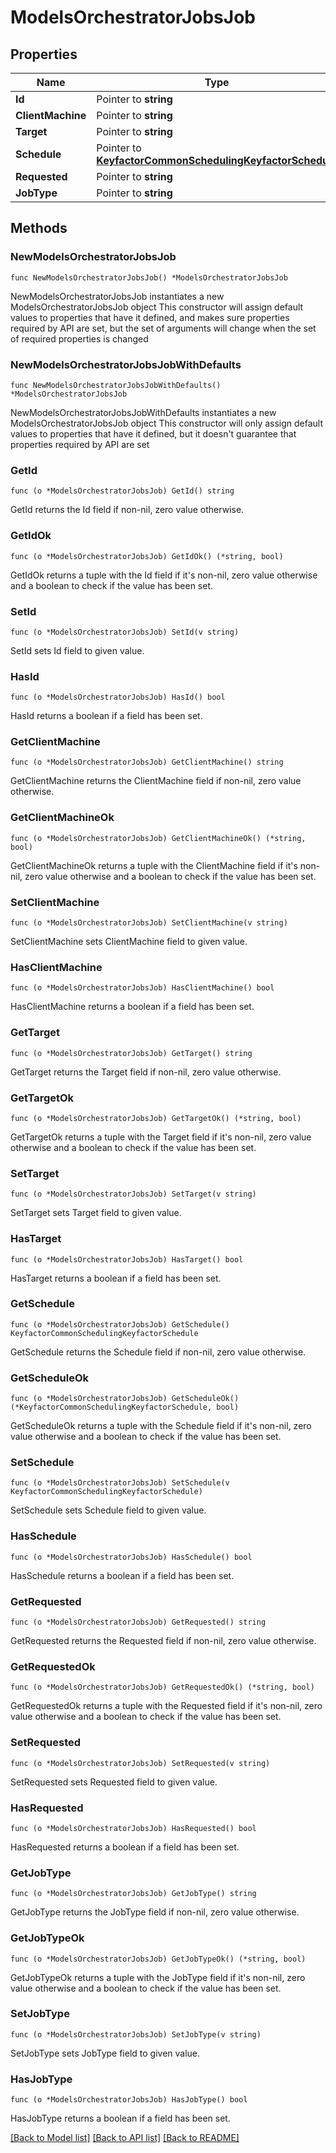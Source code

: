 # ModelsOrchestratorJobsJob

## Properties

Name | Type | Description | Notes
------------ | ------------- | ------------- | -------------
**Id** | Pointer to **string** |  | [optional] 
**ClientMachine** | Pointer to **string** |  | [optional] 
**Target** | Pointer to **string** |  | [optional] 
**Schedule** | Pointer to [**KeyfactorCommonSchedulingKeyfactorSchedule**](KeyfactorCommonSchedulingKeyfactorSchedule.md) |  | [optional] 
**Requested** | Pointer to **string** |  | [optional] 
**JobType** | Pointer to **string** |  | [optional] 

## Methods

### NewModelsOrchestratorJobsJob

`func NewModelsOrchestratorJobsJob() *ModelsOrchestratorJobsJob`

NewModelsOrchestratorJobsJob instantiates a new ModelsOrchestratorJobsJob object
This constructor will assign default values to properties that have it defined,
and makes sure properties required by API are set, but the set of arguments
will change when the set of required properties is changed

### NewModelsOrchestratorJobsJobWithDefaults

`func NewModelsOrchestratorJobsJobWithDefaults() *ModelsOrchestratorJobsJob`

NewModelsOrchestratorJobsJobWithDefaults instantiates a new ModelsOrchestratorJobsJob object
This constructor will only assign default values to properties that have it defined,
but it doesn't guarantee that properties required by API are set

### GetId

`func (o *ModelsOrchestratorJobsJob) GetId() string`

GetId returns the Id field if non-nil, zero value otherwise.

### GetIdOk

`func (o *ModelsOrchestratorJobsJob) GetIdOk() (*string, bool)`

GetIdOk returns a tuple with the Id field if it's non-nil, zero value otherwise
and a boolean to check if the value has been set.

### SetId

`func (o *ModelsOrchestratorJobsJob) SetId(v string)`

SetId sets Id field to given value.

### HasId

`func (o *ModelsOrchestratorJobsJob) HasId() bool`

HasId returns a boolean if a field has been set.

### GetClientMachine

`func (o *ModelsOrchestratorJobsJob) GetClientMachine() string`

GetClientMachine returns the ClientMachine field if non-nil, zero value otherwise.

### GetClientMachineOk

`func (o *ModelsOrchestratorJobsJob) GetClientMachineOk() (*string, bool)`

GetClientMachineOk returns a tuple with the ClientMachine field if it's non-nil, zero value otherwise
and a boolean to check if the value has been set.

### SetClientMachine

`func (o *ModelsOrchestratorJobsJob) SetClientMachine(v string)`

SetClientMachine sets ClientMachine field to given value.

### HasClientMachine

`func (o *ModelsOrchestratorJobsJob) HasClientMachine() bool`

HasClientMachine returns a boolean if a field has been set.

### GetTarget

`func (o *ModelsOrchestratorJobsJob) GetTarget() string`

GetTarget returns the Target field if non-nil, zero value otherwise.

### GetTargetOk

`func (o *ModelsOrchestratorJobsJob) GetTargetOk() (*string, bool)`

GetTargetOk returns a tuple with the Target field if it's non-nil, zero value otherwise
and a boolean to check if the value has been set.

### SetTarget

`func (o *ModelsOrchestratorJobsJob) SetTarget(v string)`

SetTarget sets Target field to given value.

### HasTarget

`func (o *ModelsOrchestratorJobsJob) HasTarget() bool`

HasTarget returns a boolean if a field has been set.

### GetSchedule

`func (o *ModelsOrchestratorJobsJob) GetSchedule() KeyfactorCommonSchedulingKeyfactorSchedule`

GetSchedule returns the Schedule field if non-nil, zero value otherwise.

### GetScheduleOk

`func (o *ModelsOrchestratorJobsJob) GetScheduleOk() (*KeyfactorCommonSchedulingKeyfactorSchedule, bool)`

GetScheduleOk returns a tuple with the Schedule field if it's non-nil, zero value otherwise
and a boolean to check if the value has been set.

### SetSchedule

`func (o *ModelsOrchestratorJobsJob) SetSchedule(v KeyfactorCommonSchedulingKeyfactorSchedule)`

SetSchedule sets Schedule field to given value.

### HasSchedule

`func (o *ModelsOrchestratorJobsJob) HasSchedule() bool`

HasSchedule returns a boolean if a field has been set.

### GetRequested

`func (o *ModelsOrchestratorJobsJob) GetRequested() string`

GetRequested returns the Requested field if non-nil, zero value otherwise.

### GetRequestedOk

`func (o *ModelsOrchestratorJobsJob) GetRequestedOk() (*string, bool)`

GetRequestedOk returns a tuple with the Requested field if it's non-nil, zero value otherwise
and a boolean to check if the value has been set.

### SetRequested

`func (o *ModelsOrchestratorJobsJob) SetRequested(v string)`

SetRequested sets Requested field to given value.

### HasRequested

`func (o *ModelsOrchestratorJobsJob) HasRequested() bool`

HasRequested returns a boolean if a field has been set.

### GetJobType

`func (o *ModelsOrchestratorJobsJob) GetJobType() string`

GetJobType returns the JobType field if non-nil, zero value otherwise.

### GetJobTypeOk

`func (o *ModelsOrchestratorJobsJob) GetJobTypeOk() (*string, bool)`

GetJobTypeOk returns a tuple with the JobType field if it's non-nil, zero value otherwise
and a boolean to check if the value has been set.

### SetJobType

`func (o *ModelsOrchestratorJobsJob) SetJobType(v string)`

SetJobType sets JobType field to given value.

### HasJobType

`func (o *ModelsOrchestratorJobsJob) HasJobType() bool`

HasJobType returns a boolean if a field has been set.


[[Back to Model list]](../README.md#documentation-for-models) [[Back to API list]](../README.md#documentation-for-api-endpoints) [[Back to README]](../README.md)


